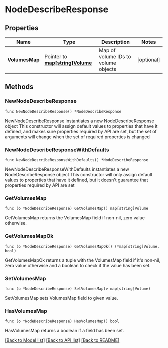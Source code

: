 # NodeDescribeResponse

## Properties

Name | Type | Description | Notes
------------ | ------------- | ------------- | -------------
**VolumesMap** | Pointer to [**map[string]Volume**](Volume.md) | Map of volume IDs to volume objects | [optional] 

## Methods

### NewNodeDescribeResponse

`func NewNodeDescribeResponse() *NodeDescribeResponse`

NewNodeDescribeResponse instantiates a new NodeDescribeResponse object
This constructor will assign default values to properties that have it defined,
and makes sure properties required by API are set, but the set of arguments
will change when the set of required properties is changed

### NewNodeDescribeResponseWithDefaults

`func NewNodeDescribeResponseWithDefaults() *NodeDescribeResponse`

NewNodeDescribeResponseWithDefaults instantiates a new NodeDescribeResponse object
This constructor will only assign default values to properties that have it defined,
but it doesn't guarantee that properties required by API are set

### GetVolumesMap

`func (o *NodeDescribeResponse) GetVolumesMap() map[string]Volume`

GetVolumesMap returns the VolumesMap field if non-nil, zero value otherwise.

### GetVolumesMapOk

`func (o *NodeDescribeResponse) GetVolumesMapOk() (*map[string]Volume, bool)`

GetVolumesMapOk returns a tuple with the VolumesMap field if it's non-nil, zero value otherwise
and a boolean to check if the value has been set.

### SetVolumesMap

`func (o *NodeDescribeResponse) SetVolumesMap(v map[string]Volume)`

SetVolumesMap sets VolumesMap field to given value.

### HasVolumesMap

`func (o *NodeDescribeResponse) HasVolumesMap() bool`

HasVolumesMap returns a boolean if a field has been set.


[[Back to Model list]](../README.md#documentation-for-models) [[Back to API list]](../README.md#documentation-for-api-endpoints) [[Back to README]](../README.md)


